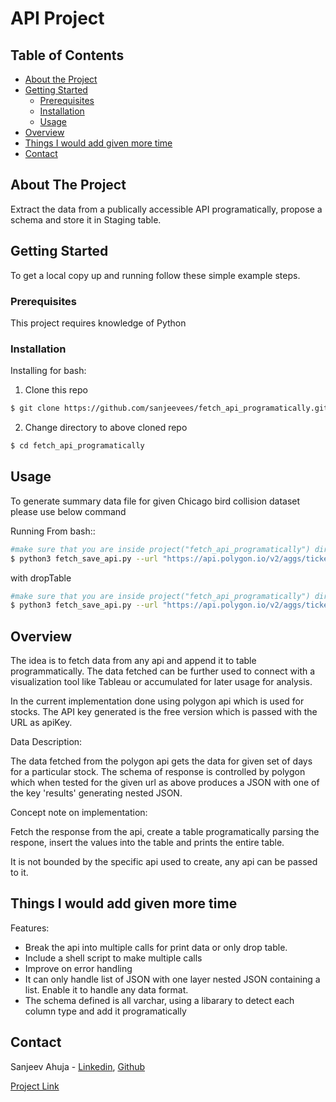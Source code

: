 # API Project

<!-- TABLE OF CONTENTS -->

## Table of Contents

- [About the Project](#about-the-project)
- [Getting Started](#getting-started)
  - [Prerequisites](#prerequisites)
  - [Installation](#Installation)
  - [Usage](#usage)
- [Overview](#Overview)
- [Things I would add given more time](#things-you-would-add-given-more-time)
- [Contact](#contact)

<!-- ABOUT THE PROJECT -->

## About The Project

Extract the data from a publically accessible API programatically, propose a schema and store it in Staging table.

<!-- GETTING STARTED -->

## Getting Started

To get a local copy up and running follow these simple example steps.

### Prerequisites

This project requires knowledge of Python

### Installation

Installing for bash:

1. Clone this repo

```sh
$ git clone https://github.com/sanjeevees/fetch_api_programatically.git
```

2. Change directory to above cloned repo

```sh
$ cd fetch_api_programatically
```

<!-- USAGE EXAMPLES -->

## Usage

To generate summary data file for given Chicago bird collision dataset please use below command

Running From bash::

```sh
#make sure that you are inside project("fetch_api_programatically") directory
$ python3 fetch_save_api.py --url "https://api.polygon.io/v2/aggs/ticker/AAPL/range/1/day/2020-06-01/2020-06-17?apiKey=kgWJgJ5G3b2l7CpOStlTuquWTw5ugZJi" --tableName "staging_table" 
```
with dropTable

```sh
#make sure that you are inside project("fetch_api_programatically") directory
$ python3 fetch_save_api.py --url "https://api.polygon.io/v2/aggs/ticker/AAPL/range/1/day/2020-06-01/2020-06-17?apiKey=kgWJgJ5G3b2l7CpOStlTuquWTw5ugZJi" --tableName "staging_table" --dropTable True
```

<!-- Overview -->

## Overview

The idea is to fetch data from any api and append it to table programmatically. The data fetched can be further used to connect with a visualization tool like Tableau or accumulated for later usage for analysis.

In the current implementation done using polygon api which is used for stocks. The API key generated is the free version which is passed with the URL as apiKey.

Data Description:

The data fetched from the polygon api gets the data for given set of days for a particular stock. The schema of response is controlled by polygon which when tested for the given url as above produces a JSON with one of the key 'results' generating nested JSON.

Concept note on implementation:

Fetch the response from the api, create a table programatically parsing the respone, insert the values into the table and prints the entire table.

It is not bounded by the specific api used to create, any api can be passed to it.

<!-- Things I would add given more time -->

## Things I would add given more time

Features: 

- Break the api into multiple calls for print data or only drop table.
- Include a shell script to make multiple calls
- Improve on error handling 
- It can only handle list of JSON with one layer nested JSON containing a list. Enable it to handle any data format.
- The schema defined is all varchar, using a libarary to detect each column type and add it programatically

<!-- CONTACT -->

## Contact

Sanjeev Ahuja - [Linkedin](https://www.linkedin.com/in/sanjeev-ahuja/), [Github](https://github.com/sanjeevees)

[Project Link](https://github.com/sanjeevees/fetch_api_programatically)

